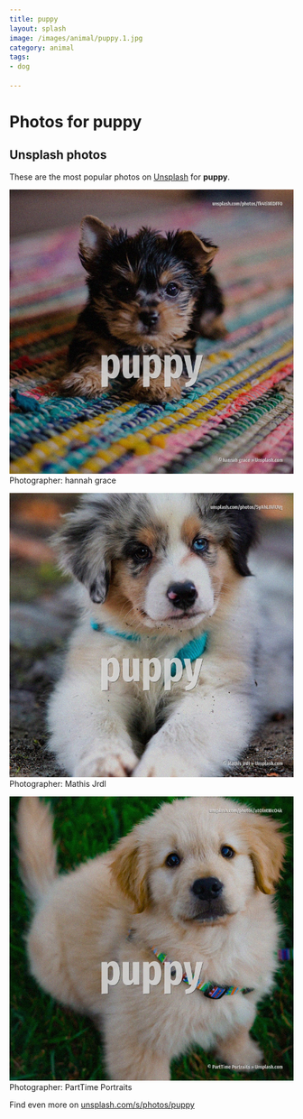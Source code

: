 ```yaml
---
title: puppy
layout: splash
image: /images/animal/puppy.1.jpg
category: animal
tags:
- dog

---
```

# Photos for puppy
 
## Unsplash photos
These are the most popular photos on [Unsplash](https://unsplash.com) for **puppy**.
 
![puppy](/images/animal/puppy.1.jpg)
Photographer:  hannah grace
 
![puppy](/images/animal/puppy.2.jpg)
Photographer:  Mathis Jrdl
 
![puppy](/images/animal/puppy.3.jpg)
Photographer:  PartTime Portraits
 
Find even more on [unsplash.com/s/photos/puppy](https://unsplash.com/s/photos/puppy)
 
